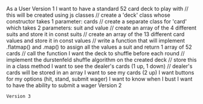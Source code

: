 
As a User
	Version 1
		I want to have a standard 52 card deck to play with
			// this will be created using js classes
			// create a 'deck' class whose constructor takes 1 parameter: cards
			// create a separate class for 'card' which takes 2 parameters: suit and value
			// create an array of the 4 different suits and store it in const suits
			// create an array of the 13 different card values and store it in const values
			// write a function that will implement .flatmap() and .map() to assign all the values a suit and return 1 array of 52 cards
			// call the function
		I want the deck to shuffle before each round
			// implement the durstenfeld shuffle algorithm on the created deck
			// store this in a class method
		I want to see the dealer's cards (1 up, 1 down)
			// dealer's cards will be stored in an array
		I want to see my cards (2 up)
		I want buttons for my options (hit, stand, submit wager)
		I want to know when I bust
		I want to have the ability to submit a wager
	Version 2
		
	Version 3
        
